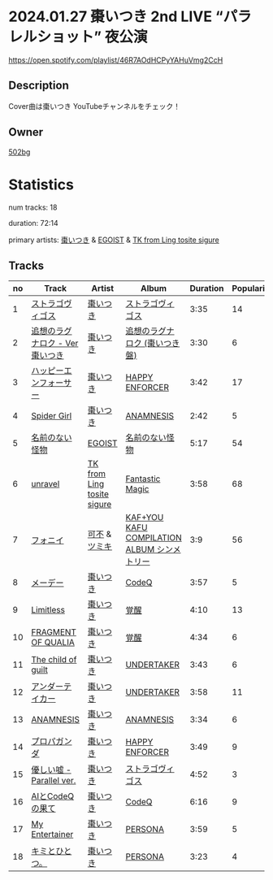 # 2024.01.27 棗いつき 2nd LIVE “パラレルショット”  夜公演
https://open.spotify.com/playlist/46R7AOdHCPyYAHuVmg2CcH

## Description
Cover曲は棗いつき YouTubeチャンネルをチェック！

## Owner
[502bg](https://open.spotify.com/user/4woroafc3tx648l7zc8quofbf)

# Statistics
num tracks: 18

duration: 72:14

primary artists: [棗いつき](https://open.spotify.com/artist/1ppZuEdue8Q5RV6jDiXQ7t) & [EGOIST](https://open.spotify.com/artist/0k7JZhYS35IewiKNHW7KMj) & [TK from Ling tosite sigure](https://open.spotify.com/artist/3B9O5mYYw89fFXkwKh7jCS)

## Tracks
| no | Track | Artist | Album | Duration | Popularity |
| -- | ----- | ------ | ----- | -------- | ---------- |
| 1 | [ストラゴヴィゴス](https://open.spotify.com/track/2obZbmqYaVkPpZPimwKCBW) | [棗いつき](https://open.spotify.com/artist/1ppZuEdue8Q5RV6jDiXQ7t) | [ストラゴヴィゴス](https://open.spotify.com/album/0sKyREt8Mg9VJW0s0vwmWB) | 3:35 | 14 |
| 2 | [追想のラグナロク - Ver 棗いつき](https://open.spotify.com/track/6gggazVmecotVn8cZN3u0z) | [棗いつき](https://open.spotify.com/artist/1ppZuEdue8Q5RV6jDiXQ7t) | [追想のラグナロク (棗いつき盤)](https://open.spotify.com/album/37BDw5IW5kGG4iPqkIf3M3) | 3:30 | 6 |
| 3 | [ハッピーエンフォーサー](https://open.spotify.com/track/4Sl25GmqNWSMDC5plSpHsA) | [棗いつき](https://open.spotify.com/artist/1ppZuEdue8Q5RV6jDiXQ7t) | [HAPPY ENFORCER](https://open.spotify.com/album/1zvKmIhu8eQBw8t7veIKWW) | 3:42 | 17 |
| 4 | [Spider Girl](https://open.spotify.com/track/7tC1BMOYXstr2ROxU6fShJ) | [棗いつき](https://open.spotify.com/artist/1ppZuEdue8Q5RV6jDiXQ7t) | [ANAMNESIS](https://open.spotify.com/album/4SpMO3RF0ITtNCkGyqvC4Q) | 2:42 | 5 |
| 5 | [名前のない怪物](https://open.spotify.com/track/7ebceNRVeFRFpd4qLENYpO) | [EGOIST](https://open.spotify.com/artist/0k7JZhYS35IewiKNHW7KMj) | [名前のない怪物](https://open.spotify.com/album/7f7ca0HGWNd2UJDmaV7dUG) | 5:17 | 54 |
| 6 | [unravel](https://open.spotify.com/track/1rN9QoVxw5U7TJkyaUR8C1) | [TK from Ling tosite sigure](https://open.spotify.com/artist/3B9O5mYYw89fFXkwKh7jCS) | [Fantastic Magic](https://open.spotify.com/album/1jLua47U6YKYY4GyktVbBb) | 3:58 | 68 |
| 7 | [フォニイ](https://open.spotify.com/track/2UUwBDALzJuThY88Ro2lD2) | [可不](https://open.spotify.com/artist/3VxmIoSoAMfL0xAAQ7jHqE) & [ツミキ](https://open.spotify.com/artist/7ctyyNnO9O2dDD8bHjkCAh) | [KAF+YOU KAFU COMPILATION ALBUM シンメトリー](https://open.spotify.com/album/6ehjRidMkDZjWH82C4MbXR) | 3:9 | 56 |
| 8 | [メーデー](https://open.spotify.com/track/2mxqmsLoyYIFZl2FmfmAQL) | [棗いつき](https://open.spotify.com/artist/1ppZuEdue8Q5RV6jDiXQ7t) | [CodeQ](https://open.spotify.com/album/1lA8zcDwJLysI98TCH9LmK) | 3:57 | 5 |
| 9 | [Limitless](https://open.spotify.com/track/7fDdcq8GVkN1StJsTi1kIE) | [棗いつき](https://open.spotify.com/artist/1ppZuEdue8Q5RV6jDiXQ7t) | [覚醒](https://open.spotify.com/album/3K9bsEB1T0UNSCZYmXwgT5) | 4:10 | 13 |
| 10 | [FRAGMENT OF QUALIA](https://open.spotify.com/track/5BTt8BuWDRaaVAkRCF71FG) | [棗いつき](https://open.spotify.com/artist/1ppZuEdue8Q5RV6jDiXQ7t) | [覚醒](https://open.spotify.com/album/3K9bsEB1T0UNSCZYmXwgT5) | 4:34 | 6 |
| 11 | [The child of guilt](https://open.spotify.com/track/5GO5qZ6aQsqS4y6ijGAAiQ) | [棗いつき](https://open.spotify.com/artist/1ppZuEdue8Q5RV6jDiXQ7t) | [UNDERTAKER](https://open.spotify.com/album/6xnfVAr82M23QdDrNeBmem) | 3:43 | 6 |
| 12 | [アンダーテイカー](https://open.spotify.com/track/5rQbIByrU5yBUPYSVhOwXs) | [棗いつき](https://open.spotify.com/artist/1ppZuEdue8Q5RV6jDiXQ7t) | [UNDERTAKER](https://open.spotify.com/album/6xnfVAr82M23QdDrNeBmem) | 3:58 | 11 |
| 13 | [ANAMNESIS](https://open.spotify.com/track/5IJab9bnE4L8r0azXZUUSD) | [棗いつき](https://open.spotify.com/artist/1ppZuEdue8Q5RV6jDiXQ7t) | [ANAMNESIS](https://open.spotify.com/album/4SpMO3RF0ITtNCkGyqvC4Q) | 3:34 | 6 |
| 14 | [プロパガンダ](https://open.spotify.com/track/1LMImXP0dqaKMmbbyCtwnr) | [棗いつき](https://open.spotify.com/artist/1ppZuEdue8Q5RV6jDiXQ7t) | [HAPPY ENFORCER](https://open.spotify.com/album/1zvKmIhu8eQBw8t7veIKWW) | 3:49 | 9 |
| 15 | [優しい嘘 - Parallel ver.](https://open.spotify.com/track/40qDZc1CusJ3v8BfyFlhBG) | [棗いつき](https://open.spotify.com/artist/1ppZuEdue8Q5RV6jDiXQ7t) | [ストラゴヴィゴス](https://open.spotify.com/album/0sKyREt8Mg9VJW0s0vwmWB) | 4:52 | 3 |
| 16 | [AIとCodeQの果て](https://open.spotify.com/track/2WSig7VB38gnmU58nuMBln) | [棗いつき](https://open.spotify.com/artist/1ppZuEdue8Q5RV6jDiXQ7t) | [CodeQ](https://open.spotify.com/album/1lA8zcDwJLysI98TCH9LmK) | 6:16 | 9 |
| 17 | [My Entertainer](https://open.spotify.com/track/0IZe0tNAuYxVJg7c3FwvtH) | [棗いつき](https://open.spotify.com/artist/1ppZuEdue8Q5RV6jDiXQ7t) | [PERSONA](https://open.spotify.com/album/77p2FUr3PH40LCdRSz79g1) | 3:59 | 5 |
| 18 | [キミとひとつ。](https://open.spotify.com/track/62TlWZUc57JpsQQe7kZ7WP) | [棗いつき](https://open.spotify.com/artist/1ppZuEdue8Q5RV6jDiXQ7t) | [PERSONA](https://open.spotify.com/album/77p2FUr3PH40LCdRSz79g1) | 3:23 | 4 |
        
